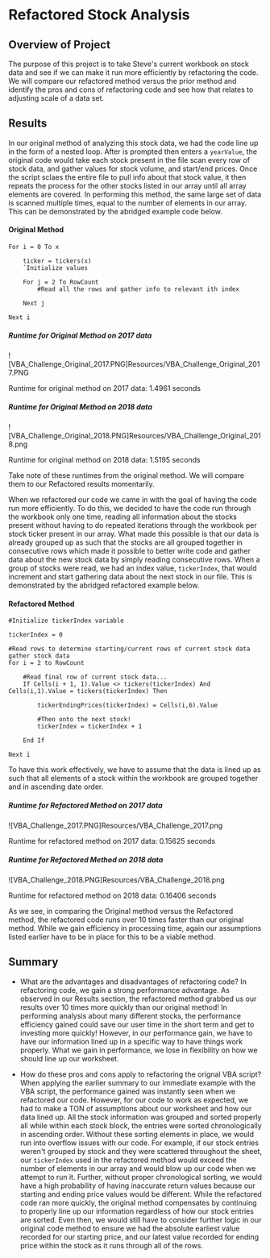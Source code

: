 # Refactored Stock Analysis 

## Overview of Project

The purpose of this project is to take Steve's current workbook on stock data and see if we can make
it run more efficiently by refactoring the code. We will compare our refactored method versus the prior
method and identify the pros and cons of refactoring code and see how that relates to adjusting scale
of a data set. 

## Results

In our original method of analyzing this stock data, we had the code line up in the form of a nested loop.
After is prompted then enters a `yearValue`, the original code would take each stock present in the file
scan every row of stock data, and gather values for stock volume, and start/end prices. Once the script
sclaes the entire file to pull info about that stock value, it then repeats the process for the other stocks
listed in our array until all array elements are covered. In performing this method, the same large set of 
data is scanned multiple times, equal to the number of elements in our array. This can be demonstrated by the
abridged example code below.  

#### Original Method

```
For i = 0 To x
	
	ticker = tickers(x)
	`Initialize values
		
	For j = 2 To RowCount
		#Read all the rows and gather info to relevant ith index
			
	Next j
		
Next i
```

##### Runtime for Original Method on 2017 data

![VBA_Challenge_Original_2017.PNG]Resources/VBA_Challenge_Original_2017.PNG

Runtime for original method on 2017 data: 1.4961 seconds

##### Runtime for Original Method on 2018 data

![VBA_Challenge_Original_2018.PNG]Resources/VBA_Challenge_Original_2018.png

Runtime for original method on 2018 data: 1.5195 seconds

Take note of these runtimes from the original method. We will compare them to our Refactored results momentarily.

When we refactored our code we came in with the goal of having the code run more efficiently. To do this, 
we decided to have the code run through the workbook only one time, reading all information about the stocks
present without having to do repeated iterations through the workbook per stock ticker present in our array. 
What made this possible is that our data is already grouped up as such that the stocks are all grouped together
in consecutive rows which made it possible to better write code and gather data about the new stock data by 
simply reading consecutive rows. When a group of stocks were read, we had an index value, `tickerIndex`, that 
would increment and start gathering data about the next stock in our file. This is demonstrated by the abridged
refactored example below.

#### Refactored Method

```
#Initialize tickerIndex variable

tickerIndex = 0

#Read rows to determine starting/current rows of current stock data gather stock data
For i = 2 to RowCount
	 
	#Read final row of current stock data...
	If Cells(i + 1, 1).Value <> tickers(tickerIndex) And Cells(i,1).Value = tickers(tickerIndex) Then
	
		tickerEndingPrices(tickerIndex) = Cells(i,6).Value
		
		#Then onto the next stock!
		tickerIndex = tickerIndex + 1 
	
	End If
	
Next i
```

To have this work effectively, we have to assume that the data is lined up as such that all elements of a stock 
within the workbook are grouped together and in ascending date order.

##### Runtime for Refactored Method on 2017 data

![VBA_Challenge_2017.PNG]Resources/VBA_Challenge_2017.png

Runtime for refactored method on 2017 data: 0.15625 seconds

##### Runtime for Refactored Method on 2018 data

![VBA_Challenge_2018.PNG]Resources/VBA_Challenge_2018.png

Runtime for refactored method on 2018 data: 0.16406 seconds

As we see, in comparing the Original method versus the Refactored method, the refactored code runs over 10 times faster
than our original method. While we gain efficiency in processing time, again our assumptions listed earlier have to be in 
place for this to be a viable method. 

## Summary

- What are the advantages and disadvantages of refactoring code?
In refactoring code, we gain a strong performance advantage. As observed in our Results section, the refactored method
grabbed us our results over 10 times more quickly than our original method! In performing analysis about many different 
stocks, the performance efficiency gained could save our user time in the short term and get to investing more quickly!
However, in our performance gain, we have to have our information lined up in a specific way to have things work properly. 
What we gain in performance, we lose in flexibility on how we should line up our worksheet. 

- How do these pros and cons apply to refactoring the orignal VBA script? 
When applying the earlier summary to our immediate example with the VBA script, the performance gained was instantly seen 
when we refactored our code. However, for our code to work as expected, we had to make a TON of assumptions about our 
worksheet and how our data lined up. All the stock information was grouped and sorted properly all while within each stock 
block, the entries were sorted chronologically in ascending order. Without these sorting elements in place, we would run into
overflow issues with our code. For example, if our stock entries weren't grouped by stock and they were scattered throughout 
the sheet, our `tickerIndex` used in the refactored method would exceed the number of elements in our array and would blow up
our code when we attempt to run it. Further, without proper chronological sorting, we would have a high probability of having 
inaccurate return values because our starting and ending price values would be different. While the refactored code ran more 
quickly, the original method compensates by continuing to properly line up our information regardless of how our stock entries
are sorted. Even then, we would still have to consider further logic in our original code method to ensure we had the absolute 
earliest value recorded for our starting price, and our latest value recorded for ending price within the stock as it runs 
through all of the rows. 
